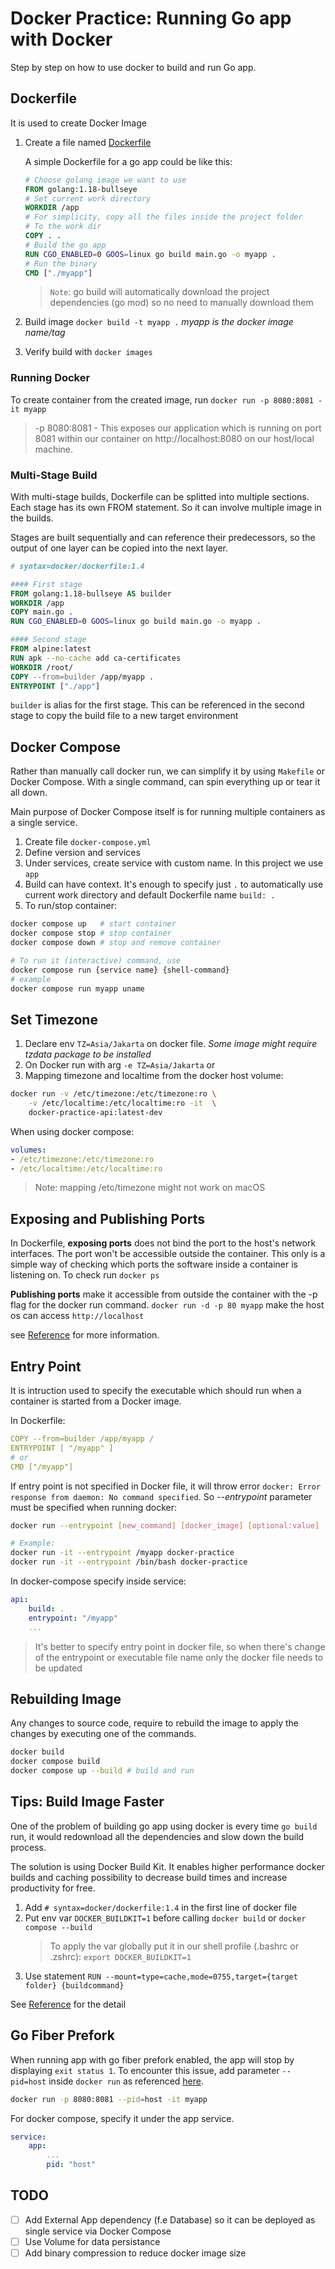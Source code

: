 # Docker Practice: Running Go app with Docker 
Step by step on how to use docker to build and run Go app.

## Dockerfile 
It is used to create Docker Image

1. Create a file named [Dockerfile](Dockerfile)

    A simple Dockerfile for a go app could be like this:

    ```Dockerfile
    # Choose golang image we want to use
    FROM golang:1.18-bullseye
    # Set current work directory
    WORKDIR /app
    # For simplicity, copy all the files inside the project folder
    # To the work dir
    COPY . .
    # Build the go app
    RUN CGO_ENABLED=0 GOOS=linux go build main.go -o myapp .
    # Run the binary
    CMD ["./myapp"]
    ```
    > `Note`: go build will automatically download the project dependencies (go mod) so no need to manually download them

2. Build image `docker build -t myapp .`  *myapp is the docker image name/tag*
3. Verify build with `docker images`

### Running Docker
To create container from the created image, run
`docker run -p 8080:8081 -it myapp`
> -p 8080:8081 - This exposes our application which is running on port 8081 within our container on http://localhost:8080 on our host/local machine.

### Multi-Stage Build
With multi-stage builds, Dockerfile can be splitted into multiple sections. Each stage has its own FROM statement. So it can involve multiple image in the builds. 

Stages are built sequentially and can reference their predecessors, so the output of one layer can be copied into the next layer.

```Dockerfile
# syntax=docker/dockerfile:1.4

#### First stage
FROM golang:1.18-bullseye AS builder
WORKDIR /app
COPY main.go .
RUN CGO_ENABLED=0 GOOS=linux go build main.go -o myapp .

#### Second stage
FROM alpine:latest  
RUN apk --no-cache add ca-certificates
WORKDIR /root/
COPY --from=builder /app/myapp .
ENTRYPOINT ["./app"] 
```

`builder` is alias for the first stage. This can be referenced in the second stage to copy the build file to a new target environment

## Docker Compose
Rather than manually call docker run, we can simplify it by using `Makefile` or Docker Compose. With a single command, can spin everything up or tear it all down.

Main purpose of Docker Compose itself is for running multiple containers as a single service.

1. Create file `docker-compose.yml`
2. Define version and services
3. Under services, create service with custom name. In this project we use `app`
4. Build can have context. It's enough to specify just `.` to automatically use current work directory and default Dockerfile name
`build: .`
5. To run/stop container: 
```bash
docker compose up   # start container
docker compose stop # stop container
docker compose down # stop and remove container

# To run it (interactive) command, use 
docker compose run {service name} {shell-command} 
# example 
docker compose run myapp uname
```

## Set Timezone
1. Declare env `TZ=Asia/Jakarta` on docker file.
*Some image might require tzdata package to be installed*
2. On Docker run with arg `-e TZ=Asia/Jakarta` or 
3. Mapping timezone and localtime from the docker host volume:
```bash
docker run -v /etc/timezone:/etc/timezone:ro \
    -v /etc/localtime:/etc/localtime:ro -it  \
    docker-practice-api:latest-dev
```

When using docker compose:
```yaml
volumes:
- /etc/timezone:/etc/timezone:ro
- /etc/localtime:/etc/localtime:ro
```
> Note: mapping /etc/timezone might not work on macOS

## Exposing and Publishing Ports
In Dockerfile, **exposing ports** does not bind the port to the host's network interfaces. The port won't be accessible outside the container. This only is a simple way of checking which ports the software inside a container is listening on. To check run `docker ps`

**Publishing ports** make it accessible from outside the container with the -p flag for the docker run command.
`docker run -d -p 80 myapp` make the host os can access `http://localhost`

see [Reference](https://www.howtogeek.com/devops/whats-the-difference-between-exposing-and-publishing-a-docker-port/) for more information.

## Entry Point
It is intruction used to specify the executable which should run when a container is started from a Docker image.

In Dockerfile:
```yaml
COPY --from=builder /app/myapp /
ENTRYPOINT [ "/myapp" ]
# or
CMD ["/myapp"]
```

If entry point is not specified in Docker file, it will throw error `docker: Error response from daemon: No command specified`. So *--entrypoint* parameter must be specified when running docker:
```bash
docker run --entrypoint [new_command] [docker_image] [optional:value]

# Example:
docker run -it --entrypoint /myapp docker-practice
docker run -it --entrypoint /bin/bash docker-practice
```

In docker-compose specify inside service:
```yaml
api:
    build: .
    entrypoint: "/myapp"
    ...
```

> It's better to specify entry point in docker file, so when there's change of the entrypoint or executable file name only the docker file needs to be updated

## Rebuilding Image
Any changes to source code, require to rebuild the image to apply the changes by executing one of the commands. 
```bash
docker build
docker compose build 
docker compose up --build # build and run 
```

## Tips: Build Image Faster

One of the problem of building go app using docker is every time `go build` run, it would redownload all the dependencies and slow down the build process.

The solution is using Docker Build Kit. It enables higher performance docker builds and caching possibility to decrease build times and increase productivity for free.

1. Add `# syntax=docker/dockerfile:1.4` in the first line of docker file
2. Put env var `DOCKER_BUILDKIT=1` before calling `docker build` or `docker compose --build`
    > To apply the var globally put it in our shell profile (.bashrc or .zshrc): `export DOCKER_BUILDKIT=1`
3. Use statement `RUN --mount=type=cache,mode=0755,target={target folder} {buildcommand}`

See [Reference](https://github.com/moby/buildkit/blob/master/frontend/dockerfile/docs/syntax.md) for the detail

## Go Fiber Prefork
When running app with go fiber prefork enabled, the app will stop by displaying `exit status 1`. To encounter this issue, add parameter `--pid=host` inside `docker run` as referenced [here](https://github.com/gofiber/fiber/issues/1036#issuecomment-738147598). 

```bash
docker run -p 8080:8081 --pid=host -it myapp
```

For docker compose, specify it under the app service. 
```yaml
service:
    app:
        ...
        pid: "host"
```

## TODO
- [ ] Add External App dependency (f.e Database) so it can be deployed as single service via Docker Compose
- [ ] Use Volume for data persistance
- [ ] Add binary compression to reduce docker image size